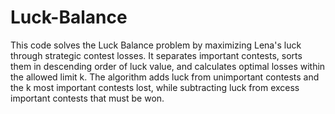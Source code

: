 # Luck-Balance
This code solves the Luck Balance problem by maximizing Lena's luck through strategic contest losses. It separates important contests, sorts them in descending order of luck value, and calculates optimal losses within the allowed limit k. The algorithm adds luck from unimportant contests and the k most important contests lost, while subtracting luck from excess important contests that must be won.

